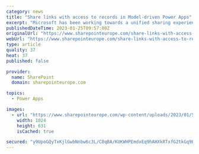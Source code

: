 ```yaml
---
category: news
title: "Share links with access to records in Model-driven Power Apps"
excerpt: "Microsoft has been working towards a unified sharing experience across their cloud products. The dialogs that many are using today in Microsoft 365 services like SharePoint and OneDrive for sharing access to files is also finding its way to Power Platform."
publishedDateTime: 2023-01-25T09:57:00Z
originalUrl: "https://www.sharepointeurope.com/share-links-with-access-to-records-in-model-driven-power-apps/"
webUrl: "https://www.sharepointeurope.com/share-links-with-access-to-records-in-model-driven-power-apps/"
type: article
quality: 37
heat: 37
published: false

provider:
  name: SharePoint
  domain: sharepointeurope.com

topics:
  - Power Apps

images:
  - url: "https://www.sharepointeurope.com/wp-content/uploads/2023/01/Share-links-with-access-to-records-in-Model-driven-Power-Apps.png"
    width: 1024
    height: 631
    isCached: true

secured: "y9UpoGQyTxKjlGwbNnbw6c3L/C8qBA/KUKWHPEmdxEq9hAHXkRTxfG2tkGq9EN4HFIhNf9VXTS1QRQClso/Xf9uVc0I/JpCy5hspSbmitfYujAAXTnQQhODB93nqdoMXKEcOrDmeu9d8iiivPyPok+0ssorSAOeHuQ7vRrklDMDzReJb7ueYVqaeX/BUePDeYrRURbH5a5ZxfV6rTTbnUqDCpyMrWh77hvVTxnFQdwif8b/nFt6JDzBC7cKLIelXdZJzCUOONY4uPdctd9rbH1i9P877MGHECFWOsr9UNVSta6DfGQX8jjfXnRh+5ICqWA9pVUsXUj5TYEFUt18sZ636IGy1Lgm/+hMlzVsxh0k=;w504vW8pCOtzAcm6w7DJ8A=="
---
```



